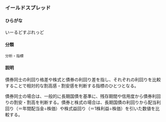 <div style="display:none;">

## [あ行](securities-terms?id=あ行)

</div>

### イールドスプレッド

#### ひらがな

いーるどすぷれっど

#### 分類

`分析・指標`

#### 説明

債券同士の利回り格差や株式と債券の利回り差を指し、それぞれの利回りを比較することで相対的な割高感・割安感を判断する指標のひとつとなる。
 
債券同士の場合は、一般的に長期国債を基準に、残存期間や信用度から債券利回りの割安・割高を判断する。債券と株式の場合は、長期国債の利回りから配当利回り（＝年間配当金÷株価）や株式益回り（＝1株利益÷株価）を引いた数値を比較する。

<div style="display:none;">

## [か行](securities-terms?id=か行)
## [さ行](securities-terms?id=さ行)
## [た行](securities-terms?id=た行)
## [な行](securities-terms?id=な行)
## [は行](securities-terms?id=は行)
## [ま行](securities-terms?id=ま行)
## [や行](securities-terms?id=や行)
## [ら行](securities-terms?id=ら行)
## [わ行](securities-terms?id=わ行)
## [英数字・記号](securities-terms?id=英数字・記号)

</div>

